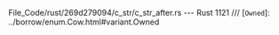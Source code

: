 File_Code/rust/269d279094/c_str/c_str_after.rs --- Rust
                                                                                                                                                          1121     /// [`Owned`]: ../borrow/enum.Cow.html#variant.Owned


